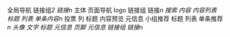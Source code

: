 全局导航
    链接组*2
        链接*n
主体
    页面导航
        logo
        链接组
            链接*n
        搜索
    内容
        内容列表    
            标题
            列表
                单条内容*n
                    投票
                    列
                        标题
                        内容预览
                        元信息
        小组推荐
            标题
            列表
                单条推荐*n
                    头像
                    文字
                        标题
                        元信息
页脚
    元信息
    链接组
        链接*n
